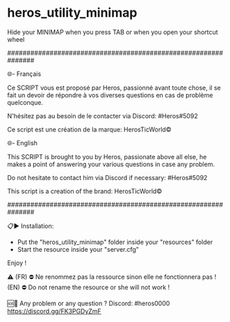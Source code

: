 # heros_utility_minimap
Hide your MINIMAP when you press TAB or when you open your shortcut wheel

###############################################################

🌐- Français

Ce SCRIPT vous est proposé par Heros, passionné avant toute chose,
il se fait un devoir de répondre à vos diverses questions en cas 
de problème quelconque.

N'hésitez pas au besoin de le contacter via Discord: #Heros#5092

Ce script est une création de la marque: HerosTicWorld©

🌐- English

This SCRIPT is brought to you by Heros, passionate above all else,
he makes a point of answering your various questions in case
any problem.

Do not hesitate to contact him via Discord if necessary: #Heros#5092

This script is a creation of the brand: HerosTicWorld©

###############################################################

📋▶️ Installation:

- Put the "heros_utility_minimap" folder inside your "resources" folder
- Start the resource inside your "server.cfg"

Enjoy !

⚠️
(FR) ⛔️ Ne renommez pas la ressource sinon elle ne fonctionnera pas !
(EN) ⛔️ Do not rename the resource or she will not work !

🆘💭
Any problem or any question ?
Discord: #heros0000
https://discord.gg/FK3PGDyZmF
